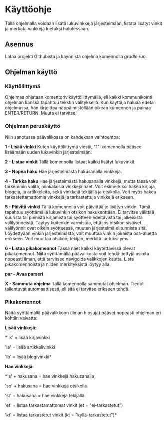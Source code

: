 # Käyttöohje

Tällä ohjelmalla voidaan lisätä lukuvinkkejä järjestelmään, listata lisätyt vinkit ja merkata vinkkejä luetuksi halutessaan.

## Asennus

Lataa projekti Githubista ja käynnistä ohjelma komennolla _gradle run_.

## Ohjelman käyttö

### Käyttöliittymä

Ohjelmaa ohjataan komentorivikäyttöliittymällä, eli kaikki kommunikointi ohjelman kanssa tapahtuu tekstin välityksellä. Kun käyttäjä haluaa edetä ohjelmassa, hän kirjoittaa näppäimistöllään oikean komennon ja painaa ENTER/RETURN. Muuta ei tarvitse!

### Ohjelman peruskäyttö

Niin sanotussa päävalikossa on kahdeksan vaihtoehtoa:

**1 - Lisää vinkki** Kuten käyttöliittymä viestii, "1"-komennolla pääsee lisäämään uuden lukuvinkin järjestelmään.

**2 - Listaa vinkit** Tällä komennolla listaat kaikki lisätyt lukuvinkit.

**3 - Nopea haku** Hae järjestelmästä hakusanalla vinkkejä.

**4 - Tarkka haku** Hae järjestelmästä hakusanalla vinkkejä, mutta tässä voit tarkemmin valita, minkälaisia vinkkejä haet. Voit esimerkiksi hakea kirjoja, blogeja, ja artikkeleita, sekä vinkkejä tekijällä ja otsikolla. Voit myös hakea tarkastettamattomia vinkkejä ja tarkastettuja vinkkejä erikseen.

**5 - Päivitä vinkki** Tällä komennolla voit päivittää jo lisätyn vinkin. Tämä tapahtuu syöttämällä lukuvinkin otsikon hakukenttään. Ei tarvitse välittää suurista tai pienistä kirjamista tai syötteen edeltävistä tai jälkeisistä välilyönneistä. Täytyy kuitenkin varmistaa, että jos otsikon sisäiset välilyönnit ovat oikein syötteessä, muuten järjestelmä ei tunnista sitä. Löydettyään vinkin järjestelmästä, voit muuttaa vinkin jokaista osa-aluetta erikseen. Voit muuttaa otsikon, tekijän, merkitä luetuksi yms.

**6 - Listaa pikakomennot** Tässä näet kaikki käytettävissä olevat pikakomennot. Niitä syöttämällä päävalikosta voit tehdä tiettyjä asioita nopeasti ilman, että tarvitsee navigoida valikkojen kautta. Lista pikakomennoista ja niiden merkityksistä löytyy alla.

**par - Avaa parseri**

**X - Sammuta ohjelma** Tällä komennolla sammutat ohjelman. Tiedot tallentuvat automaattisesti, eli sitä ei tarvitse erikseen tehdä.

### Pikakomennot

Näitä syöttämällä päävalikkoon (ilman hipsuja) pääset nopeasti ohjelman eri kohtiin vaivatta:

**Lisää vinkkejä:**

\*'lk' = lisää kirjavinkki

'la' = lisää artikkelivinkki

'lb' = lisää blogivinkki\*

**Hae vinkkejä:**

\*'s' + hakusana = hae vinkkejä hakusanalla

'so' + hakusana = hae vinkkejä otsikolla

'st' + hakusana = hae vinkkejä tekijällä

'et' = listaa tarkastamattomat vinkit (et = "ei-tarkastetut")

'kt' = listaa tarkastetut vinkit (kt = "kyllä-tarkastetut")\*
